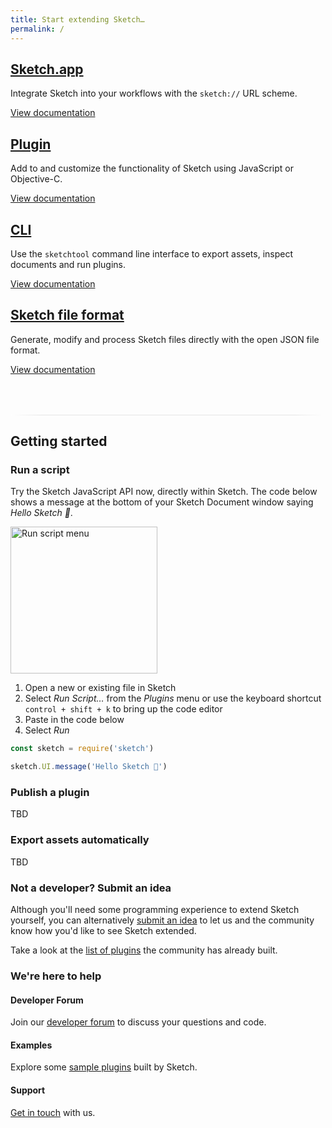 ```yaml
---
title: Start extending Sketch…
permalink: /
---
```


## [Sketch.app](/guides/third-party-apps-integrations)

Integrate Sketch into your workflows with the `sketch://` URL scheme.

[View documentation](/guides/third-party-apps-integrations)

## [Plugin](/guides)

Add to and customize the functionality of Sketch using JavaScript or Objective-C.

[View documentation](/guides)

## [CLI](/guides/sketchtool)

Use the `sketchtool` command line interface to export assets, inspect documents and run plugins.

[View documentation](/guides/sketchtool)

## [Sketch file format](/guides/third-party-apps-integrations)

Generate, modify and process Sketch files directly with the open JSON file format.

[View documentation](/guides/third-party-apps-integrations)

<hr style="height: 1px;
           border: 0;
           background: white;
           background-image: linear-gradient(
             to right,
             rgba(0,0,0,0),
             rgba(0,0,0,0.1) 10%,
             rgba(0,0,0,0.1) 90%,
             rgba(0,0,0,0)
           );
           margin-top: 4rem;" />

## Getting started

### Run a script

Try the Sketch JavaScript API now, directly within Sketch. The code below shows a message at the bottom of your Sketch Document window saying _Hello Sketch 👋_.

<img src="/images/developer/menu-run-script.png"
     alt="Run script menu"
     width="235"
     style="max-width: 100%;" />

1. Open a new or existing file in Sketch
1. Select _Run Script…_ from the _Plugins_ menu or use the keyboard shortcut `control + shift + k` to bring up the code editor
1. Paste in the code below
1. Select _Run_

```javascript
const sketch = require('sketch')

sketch.UI.message('Hello Sketch 👋')
```

### Publish a plugin

TBD

### Export assets automatically

TBD

### Not a developer? Submit an idea

Although you'll need some programming experience to extend Sketch yourself, you can alternatively [submit an idea](https://github.com/sketchplugins/plugin-requests/issues) to let us and the community know how you'd like to see Sketch extended.

Take a look at the [list of plugins](https://sketch.com/extensions/plugins) the community has already built.

### We're here to help

#### Developer Forum

Join our [developer forum](https://sketchplugins.com) to discuss your questions and code.

#### Examples

Explore some [sample plugins](https://github.com/BohemianCoding/SketchAPI/tree/develop/examples/) built by Sketch.

#### Support

[Get in touch](mailto:developer@sketchapp.com) with us.
